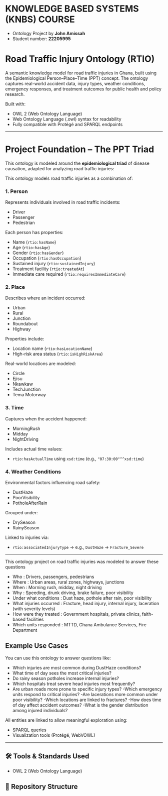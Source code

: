 

# KNOWLEDGE BASED SYSTEMS (KNBS) COURSE
- Ontology Project by **John Amissah**
- Student number: **22205995**

# Road Traffic Injury Ontology (RTIO)

A semantic knowledge model for road traffic injuries in Ghana, built using the Epidemiological Person–Place–Time (PPT) concept. 
The ontology captures real-world accident data, injury types, weather conditions, emergency responses, and treatment outcomes for public health and policy research.

Built with:
- OWL 2 (Web Ontology Language)
- Web Ontology Language (.owl) syntax for readability
- Fully compatible with Protégé and SPARQL endpoints

---

#  Project Foundation – The PPT Triad

This ontology is modeled around the **epidemiological triad** of disease causation, adapted for analyzing road traffic injuries:



This ontology models road traffic injuries as a combination of:


### 1. Person
Represents individuals involved in road traffic incidents:
- Driver
- Passenger
- Pedestrian

Each person has properties:
- Name (`rtio:hasName`)
- Age (`rtio:hasAge`)
- Gender (`rtio:hasGender`)
- Occupation (`rtio:hasOccupation`)
- Sustained injury (`rtio:sustainedInjury`)
- Treatment facility (`rtio:treatedAt`)
- Immediate care required (`rtio:requiresImmediateCare`)

### 2. Place
Describes where an incident occurred:
- Urban
- Rural
- Junction
- Roundabout
- Highway

Properties include:
- Location name (`rtio:hasLocationName`)
- High-risk area status (`rtio:isHighRiskArea`)

Real-world locations are modeled:
- Circle
- Ejisu
- Nkawkaw
- TechJunction
- Tema Motorway

### 3. Time
Captures when the accident happened:
- MorningRush
- Midday
- NightDriving

Includes actual time values:
- `rtio:hasActualTime` using `xsd:time` (e.g., `"07:30:00"^^xsd:time`)

### 4. Weather Conditions
Environmental factors influencing road safety:
- DustHaze
- PoorVisibility
- PotholeAfterRain

Grouped under:
- DrySeason
- RainySeason

Linked to injuries via:
- `rtio:associatedInjuryType` → e.g., `DustHaze` → `Fracture_Severe`


---

This ontology project on road traffic injuries was modeled to answer these questions

- Who : Drivers, passengers, pedestrians
- Where : Urban areas, rural zones, highways, junctions
- When : Morning rush, midday, night driving
- Why : Speeding, drunk driving, brake failure, poor visibility
- Under what conditions : Dust haze, pothole after rain, poor visibility
- What injuries occurred : Fracture, head injury, internal injury, laceration (with severity levels)
- How were they treated : Government hospitals, private clinics, faith-based facilities
- Which units responded : MTTD, Ghana Ambulance Services, Fire Department




## Example Use Cases

You can use this ontology to answer questions like:

- Which injuries are most common during DustHaze conditions?
- What time of day sees the most critical injuries?
- Do rainy season potholes increase internal injuries?
- Which hospitals treat severe head injuries most frequently?
- Are urban roads more prone to specific injury types?
-Which emergency units respond to critical injuries?
-Are lacerations more common under poor visibility?
-Which locations are linked to fractures?
-How does time of day affect accident outcomes?
-What is the gender distribution among injured individuals?


All entities are linked to allow meaningful exploration using:
- SPARQL queries
- Visualization tools (Protégé, WebVOWL)

---


## 🛠️ Tools & Standards Used

- OWL 2 (Web Ontology Language)
## 📁 Repository Structure
